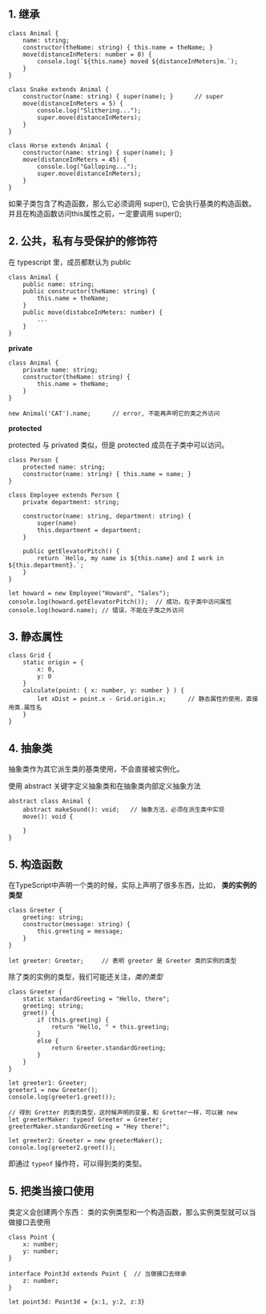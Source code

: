 ## 1. 继承

```
class Animal {
    name: string;
    constructor(theName: string) { this.name = theName; }
    move(distanceInMeters: number = 0) {
        console.log(`${this.name} moved ${distanceInMeters}m.`);
    }
}

class Snake extends Animal {
    constructor(name: string) { super(name); }      // super
    move(distanceInMeters = 5) {
        console.log("Slithering...");
        super.move(distanceInMeters);
    }
}

class Horse extends Animal {
    constructor(name: string) { super(name); }
    move(distanceInMeters = 45) {
        console.log("Galloping...");
        super.move(distanceInMeters);
    }
}
```
如果子类包含了构造函数，那么它必须调用 super(), 它会执行基类的构造函数。并且在构造函数访问this属性之前，一定要调用 super();  


## 2. 公共，私有与受保护的修饰符
在 typescript 里，成员都默认为 public  
```
class Animal {
    public name: string;
    public constructor(theName: string) {
        this.name = theName;
    }
    public move(distabceInMeters: number) {
        ...
    }
}
```

**private**  

```
class Animal {
    private name: string;
    constructor(theName: string) {
        this.name = theName;
    }
}

new Animal('CAT').name;      // error, 不能再声明它的类之外访问
```

**protected**  

protected 与 privated 类似，但是 protected 成员在子类中可以访问。  

```
class Person {
    protected name: string;
    constructor(name: string) { this.name = name; }
}

class Employee extends Person {
    private department: string;

    constructor(name: string, department: string) {
        super(name)
        this.department = department;
    }

    public getElevatorPitch() {
        return `Hello, my name is ${this.name} and I work in ${this.department}.`;
    }
}

let howard = new Employee("Howard", "Sales");
console.log(howard.getElevatorPitch());  // 成功，在子类中访问属性
console.log(howard.name); // 错误，不能在子类之外访问
```

## 3. 静态属性

```
class Grid {
    static origin = {
        x: 0,
        y: 0
    }
    calculate(point: { x: number, y: number } ) {
        let xDist = point.x - Grid.origin.x;      // 静态属性的使用，直接用类.属性名
    }
}
```

## 4. 抽象类
抽象类作为其它派生类的基类使用，不会直接被实例化。  

使用 abstract 关键字定义抽象类和在抽象类内部定义抽象方法  

```
abstract class Animal {
    abstract makeSound(): void;   // 抽象方法，必须在派生类中实现
    move(): void {
        
    }
}
```

## 5. 构造函数

在TypeScript中声明一个类的时候，实际上声明了很多东西，比如， **类的实例的类型**  

```
class Greeter {
    greeting: string;
    constructor(message: string) {
        this.greeting = message;
    }
}

let greeter: Greeter;     // 表明 greeter 是 Greeter 类的实例的类型
```  

除了类的实例的类型，我们可能还关注，*类的类型*
```
class Greeter {
    static standardGreeting = "Hello, there";
    greeting: string;
    greet() {
        if (this.greeting) {
            return "Hello, " + this.greeting;
        }
        else {
            return Greeter.standardGreeting;
        }
    }
}

let greeter1: Greeter;
greeter1 = new Greeter();
console.log(greeter1.greet());

// 得到 Gretter 的类的类型，这时候声明的变量，和 Gretter一样，可以被 new 
let greeterMaker: typeof Greeter = Greeter;
greeterMaker.standardGreeting = "Hey there!";

let greeter2: Greeter = new greeterMaker();
console.log(greeter2.greet());
```

即通过 `typeof` 操作符，可以得到类的类型。


## 5. 把类当接口使用
类定义会创建两个东西： 类的实例类型和一个构造函数，那么实例类型就可以当做接口去使用  

```
class Point {
    x: number;
    y: number;
}

interface Point3d extends Point {  // 当做接口去继承
    z: number;
}

let point3d: Point3d = {x:1, y:2, z:3}
```